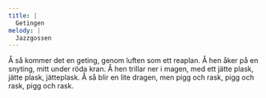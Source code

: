 ```yaml
---
title: |
  Getingen
melody: |
  Jazzgossen
---
```

Å så kommer det en geting, 
genom luften som ett reaplan. 
Å hen åker på en snyting, 
mitt under röda kran. 
Å hen trillar ner i magen, 
med ett jätte plask, 
jätte plask, jätteplask. 
Å så blir en lite dragen, 
men pigg och rask, 
pigg och rask, pigg och rask.